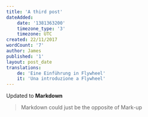 ```yaml
---
title: 'A third post'
dateAdded:
    date: '1381363200'
    timezone_type: '3'
    timezone: UTC
created: 22/11/2017
wordCount: '7'
author: James
published: '1'
layout: post_date
translations:
    de: 'Eine Einführung in Flywheel'
    it: 'Una introduzione a Flywheel'
---
```

Updated to **Markdown**

> Markdown could just be the opposite of Mark-up